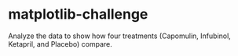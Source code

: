 # matplotlib-challenge
Analyze the data to show how four treatments (Capomulin, Infubinol, Ketapril, and Placebo) compare.
